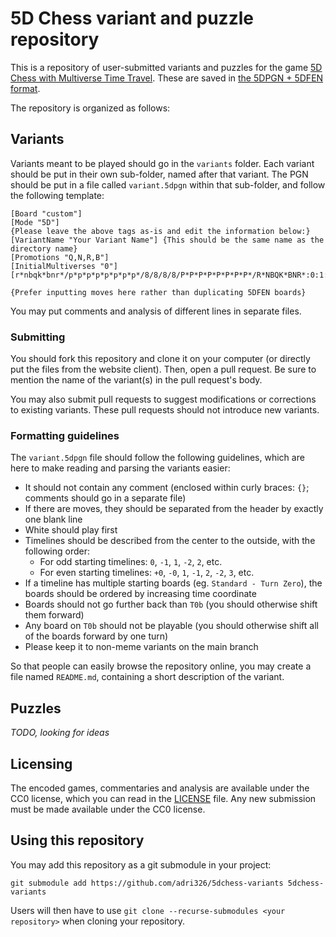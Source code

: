 # 5D Chess variant and puzzle repository

This is a repository of user-submitted variants and puzzles for the game [5D Chess with Multiverse Time Travel](https://5dchessiwhtmultiversetimetravel.com/).
These are saved in [the 5DPGN + 5DFEN format](https://github.com/adri326/5dchess-notation).

The repository is organized as follows:

## Variants

Variants meant to be played should go in the `variants` folder.
Each variant should be put in their own sub-folder, named after that variant.
The PGN should be put in a file called `variant.5dpgn` within that sub-folder, and follow the following template:

```pgn
[Board "custom"]
[Mode "5D"]
{Please leave the above tags as-is and edit the information below:}
[VariantName "Your Variant Name"] {This should be the same name as the directory name}
[Promotions "Q,N,R,B"]
[InitialMultiverses "0"]
[r*nbqk*bnr*/p*p*p*p*p*p*p*p*/8/8/8/8/P*P*P*P*P*P*P*P*/R*NBQK*BNR*:0:1:w]

{Prefer inputting moves here rather than duplicating 5DFEN boards}
```

You may put comments and analysis of different lines in separate files.

### Submitting

You should fork this repository and clone it on your computer (or directly put the files from the website client).
Then, open a pull request. Be sure to mention the name of the variant(s) in the pull request's body.

You may also submit pull requests to suggest modifications or corrections to existing variants.
These pull requests should not introduce new variants.

### Formatting guidelines

The `variant.5dpgn` file should follow the following guidelines, which are here to make reading and parsing the variants easier:

- It should not contain any comment (enclosed within curly braces: `{}`; comments should go in a separate file)
- If there are moves, they should be separated from the header by exactly one blank line <!-- TODO: have them follow the raw format? -->
- White should play first
- Timelines should be described from the center to the outside, with the following order:
  - For odd starting timelines: `0`, `-1`, `1`, `-2`, `2`, etc.
  - For even starting timelines: `+0`, `-0`, `1`, `-1`, `2`, `-2`, `3`, etc.
- If a timeline has multiple starting boards (eg. `Standard - Turn Zero`), the boards should be ordered by increasing time coordinate
- Boards should not go further back than `T0b` (you should otherwise shift them forward)
- Any board on `T0b` should not be playable (you should otherwise shift all of the boards forward by one turn)
- Please keep it to non-meme variants on the main branch

So that people can easily browse the repository online, you may create a file named `README.md`, containing a short description of the variant.

## Puzzles

*TODO, looking for ideas*

<!-- DRAFT:

Puzzles should go in the `puzzles` folder.
The `puzzles` folder is organized into several sub-folders:

- `mate-in-1`

If it is your first puzzle submission, you should create a sub-folder with your name in the corresponding category and put the puzzle in it,
otherwise you should put the puzzle in your sub-folder.

-->

## Licensing

The encoded games, commentaries and analysis are available under the CC0 license, which you can read in the [LICENSE](./LICENSE) file.
Any new submission must be made available under the CC0 license.

## Using this repository

You may add this repository as a git submodule in your project:

```
git submodule add https://github.com/adri326/5dchess-variants 5dchess-variants
```

Users will then have to use `git clone --recurse-submodules <your repository>` when cloning your repository.
